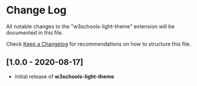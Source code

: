 # Change Log

All notable changes to the "w3schools-light-theme" extension will be documented in this file.

Check [Keep a Changelog](http://keepachangelog.com/) for recommendations on how to structure this file.

## [**1.0.0** - 2020-08-17]

- initial release of **w3schools-light-theme**

